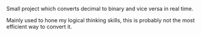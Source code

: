 Small project which converts decimal to binary and vice versa in real time.

Mainly used to hone my logical thinking skills, this is probably not the most efficient way to convert it.